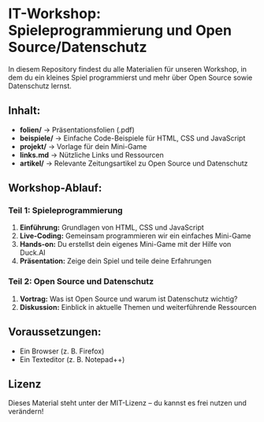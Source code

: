 # IT-Workshop: Spieleprogrammierung und Open Source/Datenschutz

In diesem Repository findest du alle Materialien für unseren Workshop, in dem du ein kleines Spiel programmierst und mehr über Open Source sowie Datenschutz lernst.

## Inhalt:

- **folien/** → Präsentationsfolien (.pdf)
- **beispiele/** → Einfache Code-Beispiele für HTML, CSS und JavaScript
- **projekt/** → Vorlage für dein Mini-Game
- **links.md** → Nützliche Links und Ressourcen
- **artikel/** → Relevante Zeitungsartikel zu Open Source und Datenschutz

## Workshop-Ablauf:

### Teil 1: Spieleprogrammierung

1. **Einführung:** Grundlagen von HTML, CSS und JavaScript
2. **Live-Coding:** Gemeinsam programmieren wir ein einfaches Mini-Game
3. **Hands-on:** Du erstellst dein eigenes Mini-Game mit der Hilfe von Duck.AI
4. **Präsentation:** Zeige dein Spiel und teile deine Erfahrungen

### Teil 2: Open Source und Datenschutz

1. **Vortrag:** Was ist Open Source und warum ist Datenschutz wichtig?
2. **Diskussion:** Einblick in aktuelle Themen und weiterführende Ressourcen

## Voraussetzungen:

- Ein Browser (z. B. Firefox)
- Ein Texteditor (z. B. Notepad++)

## Lizenz

Dieses Material steht unter der MIT-Lizenz – du kannst es frei nutzen und verändern!
